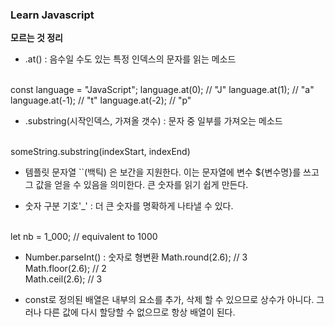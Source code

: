 ### Learn Javascript
**모르는 것 정리**

* .at() : 음수일 수도 있는 특정 인덱스의 문자를 읽는 메소드
<br>
const language = "JavaScript";  
language.at(0); // "J"  
language.at(1); // "a"  
language.at(-1); // "t"  
language.at(-2); // "p"  

* .substring(시작인덱스, 가져올 갯수) : 문자 중 일부를 가져오는 메소드  
<br>
someString.substring(indexStart, indexEnd)

* 템플릿 문자열 ``(백틱) 은 보간을 지원한다. 이는 문자열에 변수 ${변수명}를 쓰고 그 값을 얻을 수 있음을 의미한다. 큰 숫자를 읽기 쉽게 만든다.

* 숫자 구분 기호'_' : 더 큰 숫자를 명확하게 나타낼 수 있다.  
<br>
let nb = 1_000; // equivalent to 1000

* Number.parseInt() :  숫자로 형변환
Math.round(2.6); // 3  
Math.floor(2.6); // 2  
Math.ceil(2.6); // 3  

* const로 정의된 배열은 내부의 요소를 추가, 삭제 할 수 있으므로 상수가 아니다. 그러나 다른 값에 다시 할당할 수 없으므로 항상 배열이 된다.
